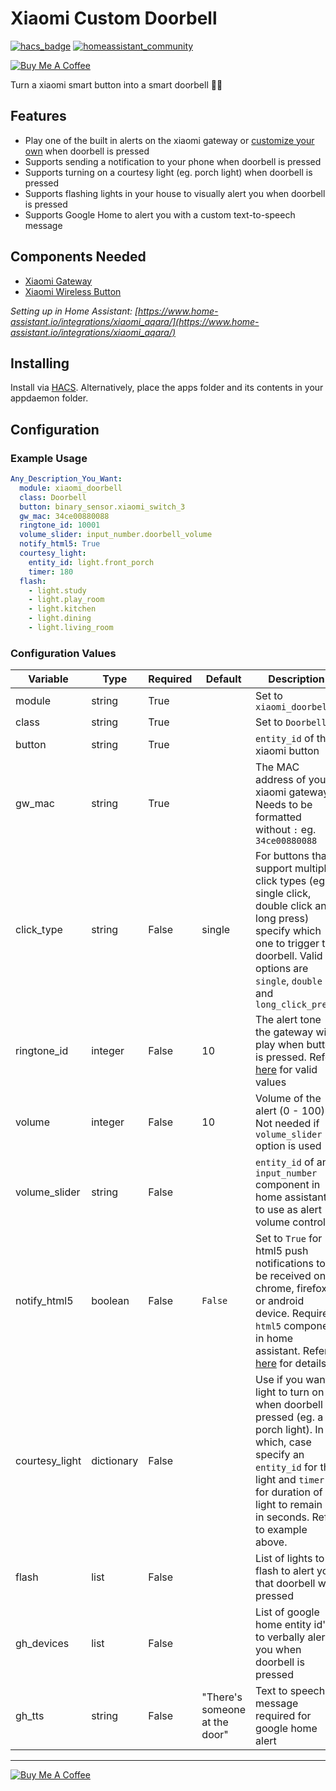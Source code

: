 
# Xiaomi Custom Doorbell 

[![hacs_badge](https://img.shields.io/badge/HACS-Default-orange.svg)](https://github.com/custom-components/hacs) [![homeassistant_community](https://img.shields.io/badge/HA%20community-forum-brightgreen)](https://community.home-assistant.io/) 

<a href="https://www.buymeacoffee.com/so3n" target="_blank"><img src="https://www.buymeacoffee.com/assets/img/custom_images/orange_img.png" alt="Buy Me A Coffee" style="height: auto !important;width: auto !important;" ></a>

Turn a xiaomi smart button into a smart doorbell  🚪🔔

## Features
* Play one of the built in alerts on the xiaomi gateway or [customize your own](https://www.home-assistant.io/integrations/xiaomi_aqara/#services) when doorbell is pressed
* Supports sending a notification to your phone when doorbell is pressed
* Supports turning on a courtesy light (eg. porch light) when doorbell is pressed
* Supports flashing lights in your house to visually alert you when doorbell is pressed
* Supports Google Home to alert you with a custom text-to-speech message

## Components Needed
* [Xiaomi Gateway](https://www.gearbest.com/living-appliances/pp_344667.html)
* [Xiaomi Wireless Button](https://www.gearbest.com/smart-home-controls/pp_009395405312.html?wid=1349303)

_Setting up in Home Assistant: [https://www.home-assistant.io/integrations/xiaomi_aqara/](https://www.home-assistant.io/integrations/xiaomi_aqara/)_

## Installing

Install via [HACS](https://hacs.xyz/). Alternatively, place the apps folder and its contents in your appdaemon folder.

## Configuration

### Example Usage

```yaml
Any_Description_You_Want:
  module: xiaomi_doorbell
  class: Doorbell
  button: binary_sensor.xiaomi_switch_3
  gw_mac: 34ce00880088
  ringtone_id: 10001
  volume_slider: input_number.doorbell_volume 
  notify_html5: True
  courtesy_light: 
    entity_id: light.front_porch
    timer: 180
  flash:
    - light.study
    - light.play_room
    - light.kitchen
    - light.dining
    - light.living_room
```

### Configuration Values

| Variable       | Type       | Required | Default                       | Description                                                                                                                                                                                                                |
| -------------- | ---------- | -------- | ----------------------------- | -------------------------------------------------------------------------------------------------------------------------------------------------------------------------------------------------------------------------- |
| module         | string     | True     |                               | Set to `xiaomi_doorbell`                                                                                                                                                                                                   |
| class          | string     | True     |                               | Set to `Doorbell`                                                                                                                                                                                                          |
| button         | string     | True     |                               | `entity_id` of the xiaomi button                                                                                                                                                                                           |
| gw_mac         | string     | True     |                               | The MAC address of your xiaomi gateway. Needs to be formatted without `:` eg. `34ce00880088`                                                                                                                               |
| click_type     | string     | False    | single                        | For buttons that support multiple click types (eg. single click, double click and long press) specify which one to trigger the doorbell. Valid options are `single`, `double` and `long_click_press`                       |
| ringtone_id    | integer    | False    | 10                            | The alert tone the gateway will play when button is pressed. Refer [here](https://www.home-assistant.io/integrations/xiaomi_aqara/#services) for valid values                                                              |
| volume         | integer    | False    | 10                            | Volume of the alert (0 - 100). Not needed if `volume_slider` option is used                                                                                                                                                |
| volume_slider  | string     | False    |                               | `entity_id` of an `input_number` component in home assistant to use as alert volume control                                                                                                                                |
| notify_html5   | boolean    | False    | `False`                       | Set to `True` for html5 push notifications to be received on chrome, firefox or android device. Requires `html5` component in home assistant. Refer [here](https://www.home-assistant.io/integrations/html5/) for details. |
| courtesy_light | dictionary | False    |                               | Use if you want a light to turn on when doorbell is pressed (eg. a porch light). In which, case specify an `entity_id` for the light and `timer` for duration of light to remain on in seconds. Refer to example above.    |
| flash          | list       | False    |                               | List of lights to flash to alert you that doorbell was pressed                                                                                                                                                             |
| gh_devices     | list       | False    |                               | List of google home entity id's to verbally alert you when doorbell is pressed                                                                                                                                             |
| gh_tts         | string     | False    | "There's someone at the door" | Text to speech message required for google home alert                                                                                                                                                                      |

<hr/>

<a href="https://www.buymeacoffee.com/so3n" target="_blank"><img src="https://www.buymeacoffee.com/assets/img/custom_images/orange_img.png" alt="Buy Me A Coffee" style="height: auto !important;width: auto !important;" ></a>
